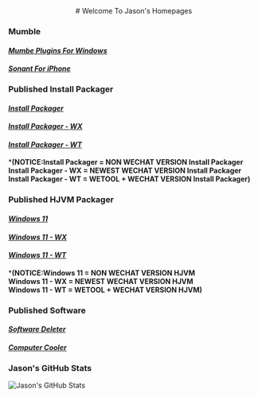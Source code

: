 <div align="center">
# Welcome To Jason's Homepages
</div>

### **Mumble**
#### [**_Mumbe Plugins For Windows_**](https://Znzxjjbt0513.github.io/Mumble/Windows/)
#### [**_Sonant For iPhone_**](https://Znzxjjbt0513.github.io/Mumble/iPhone/)
### **Published Install Packager**
#### [**_Install Packager_**](https://Znzxjjbt0513.github.io/Install%20Packager/1.0/Install%20Packager/)
#### [**_Install Packager - WX_**](https://Znzxjjbt0513.github.io/Install%20Packager/1.0/Install%20Packager%20-%20WX/)
#### [**_Install Packager - WT_**](https://Znzxjjbt0513.github.io/Install%20Packager/1.0/Install%20Packager%20-%20WT/)   
***(NOTICE:Install Packager = NON WECHAT VERSION Install Packager   
Install Packager - WX = NEWEST WECHAT VERSION Install Packager   
Install Packager - WT = WETOOL + WECHAT VERSION Install Packager)**
### **Published HJVM Packager**
#### [**_Windows 11_**](https://Znzxjjbt0513.github.io/HJVM/Windows%2011)
#### [**_Windows 11 - WX_**](https://Znzxjjbt0513.github.io/HJVM/Windows%2011WX)
#### [**_Windows 11 - WT_**](https://Znzxjjbt0513.github.io/HJVM/Windows%2011WT)   
***(NOTICE:Windows 11 = NON WECHAT VERSION HJVM   
Windows 11 - WX = NEWEST WECHAT VERSION HJVM   
Windows 11 - WT = WETOOL + WECHAT VERSION HJVM)**   
### **Published Software**
#### [**_Software Deleter_**](https://Znzxjjbt0513.github.io/Software%20Deleter)
#### [**_Computer Cooler_**](https://Znzxjjbt0513.github.io/Computer%20Cooler)
### **Jason's GitHub Stats**
![Jason's GitHub Stats](https://github-readme-stats.vercel.app/api?username=znzxjjbt0513&show_icons=true&theme=default)
